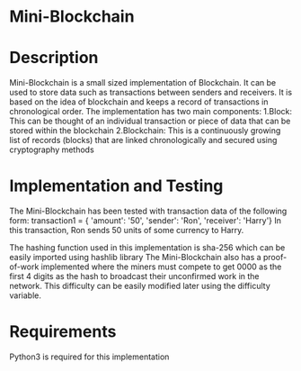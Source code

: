 # Mini-Blockchain

# Description

Mini-Blockchain is a small sized implementation of Blockchain. It can be used to store data such as transactions between senders and receivers. 
It is based on the idea of blockchain and keeps a record of transactions in chronological order.
The implementation has two main components:
1.Block: This can be thought of an individual transaction or piece of data that can be stored within the blockchain
2.Blockchain: This is a continuously growing list of records (blocks) that are linked chronologically and secured using cryptography methods

# Implementation and Testing

The Mini-Blockchain has been tested with transaction data of the following form:
transaction1 = {
  'amount': '50',
  'sender': 'Ron',
  'receiver': 'Harry'}
In this transaction, Ron sends 50 units of some currency to Harry.

The hashing function used in this implementation is sha-256 which can be easily imported using hashlib library
The Mini-Blockchain also has a proof-of-work implemented where the miners must compete to get 0000 as the first 4 digits as the hash to broadcast 
their unconfirmed work in the network. This difficulty can be easily modified later using the difficulty variable.

# Requirements

Python3 is required for this implementation
